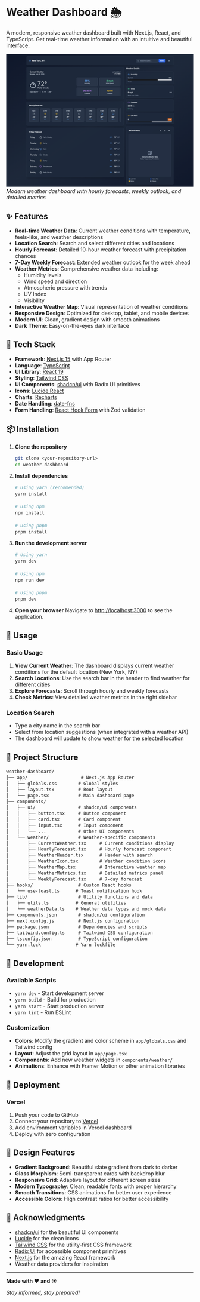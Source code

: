 # Weather Dashboard 🌦️

A modern, responsive weather dashboard built with Next.js, React, and TypeScript. Get real-time weather information with an intuitive and beautiful interface.

![Weather Dashboard Screenshot](./assets/dashboard-screenshot.png)
*Modern weather dashboard with hourly forecasts, weekly outlook, and detailed metrics*

## ✨ Features

- **Real-time Weather Data**: Current weather conditions with temperature, feels-like, and weather descriptions
- **Location Search**: Search and select different cities and locations
- **Hourly Forecast**: Detailed 10-hour weather forecast with precipitation chances
- **7-Day Weekly Forecast**: Extended weather outlook for the week ahead
- **Weather Metrics**: Comprehensive weather data including:
  - Humidity levels
  - Wind speed and direction
  - Atmospheric pressure with trends
  - UV Index
  - Visibility
- **Interactive Weather Map**: Visual representation of weather conditions
- **Responsive Design**: Optimized for desktop, tablet, and mobile devices
- **Modern UI**: Clean, gradient design with smooth animations
- **Dark Theme**: Easy-on-the-eyes dark interface

## 🚀 Tech Stack

- **Framework**: [Next.js 15](https://nextjs.org/) with App Router
- **Language**: [TypeScript](https://www.typescriptlang.org/)
- **UI Library**: [React 19](https://react.dev/)
- **Styling**: [Tailwind CSS](https://tailwindcss.com/)
- **UI Components**: [shadcn/ui](https://ui.shadcn.com/) with Radix UI primitives
- **Icons**: [Lucide React](https://lucide.dev/)
- **Charts**: [Recharts](https://recharts.org/)
- **Date Handling**: [date-fns](https://date-fns.org/)
- **Form Handling**: [React Hook Form](https://react-hook-form.com/) with Zod validation

## 📦 Installation

1. **Clone the repository**
   ```bash
   git clone <your-repository-url>
   cd weather-dashboard
   ```

2. **Install dependencies**
   ```bash
   # Using yarn (recommended)
   yarn install
   
   # Using npm
   npm install
   
   # Using pnpm
   pnpm install
   ```

3. **Run the development server**
   ```bash
   # Using yarn
   yarn dev
   
   # Using npm
   npm run dev
   
   # Using pnpm
   pnpm dev
   ```

4. **Open your browser**
   Navigate to [http://localhost:3000](http://localhost:3000) to see the application.

## 🌟 Usage

### Basic Usage
1. **View Current Weather**: The dashboard displays current weather conditions for the default location (New York, NY)
2. **Search Locations**: Use the search bar in the header to find weather for different cities
3. **Explore Forecasts**: Scroll through hourly and weekly forecasts
4. **Check Metrics**: View detailed weather metrics in the right sidebar

### Location Search
- Type a city name in the search bar
- Select from location suggestions (when integrated with a weather API)
- The dashboard will update to show weather for the selected location

## 📁 Project Structure

```
weather-dashboard/
├── app/                    # Next.js App Router
│   ├── globals.css        # Global styles
│   ├── layout.tsx         # Root layout
│   └── page.tsx           # Main dashboard page
├── components/
│   ├── ui/                # shadcn/ui components
│   │   ├── button.tsx     # Button component
│   │   ├── card.tsx       # Card component
│   │   ├── input.tsx      # Input component
│   │   └── ...            # Other UI components
│   └── weather/           # Weather-specific components
│       ├── CurrentWeather.tsx     # Current conditions display
│       ├── HourlyForecast.tsx     # Hourly forecast component
│       ├── WeatherHeader.tsx      # Header with search
│       ├── WeatherIcon.tsx        # Weather condition icons
│       ├── WeatherMap.tsx         # Interactive weather map
│       ├── WeatherMetrics.tsx     # Detailed metrics panel
│       └── WeeklyForecast.tsx     # 7-day forecast
├── hooks/                 # Custom React hooks
│   └── use-toast.ts      # Toast notification hook
├── lib/                   # Utility functions and data
│   ├── utils.ts          # General utilities
│   └── weatherData.ts    # Weather data types and mock data
├── components.json        # shadcn/ui configuration
├── next.config.js         # Next.js configuration
├── package.json           # Dependencies and scripts
├── tailwind.config.ts     # Tailwind CSS configuration
├── tsconfig.json          # TypeScript configuration
└── yarn.lock             # Yarn lockfile
```

## 🔧 Development

### Available Scripts

- `yarn dev` - Start development server
- `yarn build` - Build for production
- `yarn start` - Start production server
- `yarn lint` - Run ESLint

### Customization

- **Colors**: Modify the gradient and color scheme in `app/globals.css` and Tailwind config
- **Layout**: Adjust the grid layout in `app/page.tsx`
- **Components**: Add new weather widgets in `components/weather/`
- **Animations**: Enhance with Framer Motion or other animation libraries

## 🚀 Deployment

### Vercel
1. Push your code to GitHub
2. Connect your repository to [Vercel](https://vercel.com)
3. Add environment variables in Vercel dashboard
4. Deploy with zero configuration

## 🎨 Design Features

- **Gradient Background**: Beautiful slate gradient from dark to darker
- **Glass Morphism**: Semi-transparent cards with backdrop blur
- **Responsive Grid**: Adaptive layout for different screen sizes
- **Modern Typography**: Clean, readable fonts with proper hierarchy
- **Smooth Transitions**: CSS animations for better user experience
- **Accessible Colors**: High contrast ratios for better accessibility

## 🙏 Acknowledgments

- [shadcn/ui](https://ui.shadcn.com/) for the beautiful UI components
- [Lucide](https://lucide.dev/) for the clean icons
- [Tailwind CSS](https://tailwindcss.com/) for the utility-first CSS framework
- [Radix UI](https://www.radix-ui.com/) for accessible component primitives
- [Next.js](https://nextjs.org/) for the amazing React framework
- Weather data providers for inspiration

---

**Made with ❤️ and ☀️** 

*Stay informed, stay prepared!* 
